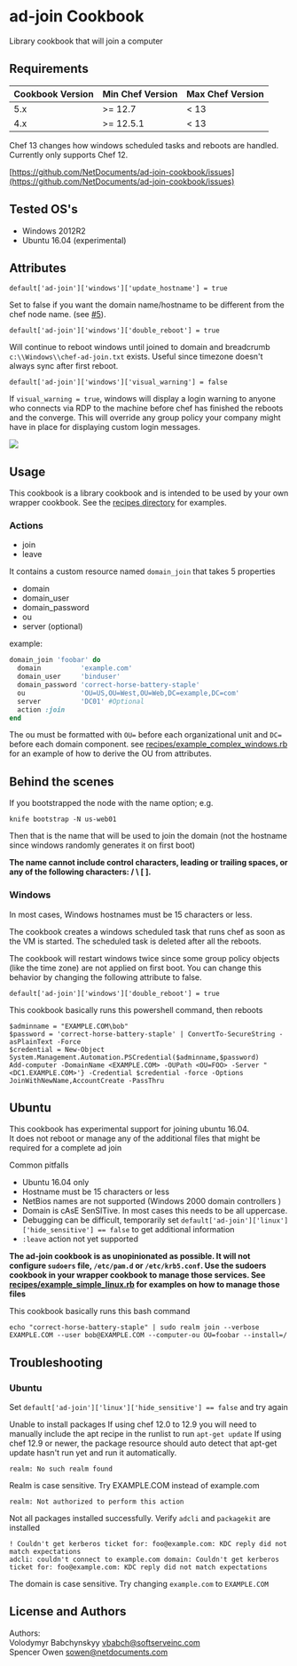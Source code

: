 ad-join Cookbook
============================

Library cookbook that will join a computer 
## Requirements


|Cookbook Version|Min Chef Version|Max Chef Version|
| --- | --- | --- |
| 5.x | >= 12.7 | < 13 | 
| 4.x  | >= 12.5.1 | < 13|

Chef 13 changes how windows scheduled tasks and reboots are handled.   
Currently only supports Chef 12.

[https://github.com/NetDocuments/ad-join-cookbook/issues](https://github.com/NetDocuments/ad-join-cookbook/issues)


## Tested OS's


- Windows 2012R2  
- Ubuntu 16.04 (experimental)


## Attributes

    default['ad-join']['windows']['update_hostname'] = true

Set to false if you want the domain name/hostname to be different from the chef node name. (see [#5](https://github.com/NetDocuments/ad-join-cookbook/issues/5)).

    default['ad-join']['windows']['double_reboot'] = true

Will continue to reboot windows until joined to domain and breadcrumb `c:\\Windows\\chef-ad-join.txt` exists. Useful since timezone doesn't always sync after first reboot. 

    default['ad-join']['windows']['visual_warning'] = false

If `visual_warning = true`, windows will display a login warning to anyone who connects via RDP to the machine before chef has finished the reboots and the converge. This will override any group policy your company might have in place for displaying custom login messages.

![](http://cl.ly/3l1I1n3X0q1G/Screenshot%202016-01-21%2012.49.45.png)

## Usage

This cookbook is a library cookbook and is intended to be used by your own wrapper cookbook. See the [recipes directory](./recipes) for examples.

### Actions

- join
- leave

It contains a custom resource named `domain_join` that takes 5 properties

- domain
- domain_user
- domain_password
- ou
- server (optional)

example:  

```ruby
domain_join 'foobar' do
  domain          'example.com'
  domain_user     'binduser'
  domain_password 'correct-horse-battery-staple'
  ou              'OU=US,OU=West,OU=Web,DC=example,DC=com'
  server          'DC01' #Optional
  action :join
end
```

The ou must be formatted with `OU=` before each organizational unit and `DC=` before each domain component. see [recipes/example_complex_windows.rb](./recipes/example_complex_windows.rb) for an example of how to derive the OU from attributes.


## Behind the scenes

If you bootstrapped the node with the name option; e.g.

    knife bootstrap -N us-web01

Then that is the name that will be used to join the domain (not the hostname since windows randomly generates it on first boot)

**The name cannot include control characters, leading or trailing spaces, or any of the following characters: / \\ [ ].**

### Windows 


In most cases, Windows hostnames must be 15 characters or less.

The cookbook creates a windows scheduled task that runs chef as soon as the VM is started. The scheduled task is deleted after all the reboots.

The cookbook will restart windows twice since some group policy objects (like the time zone) are not applied on first boot. You can change this behavior by changing the following attribute to false.

    default['ad-join']['windows']['double_reboot'] = true  

This cookbook basically runs this powershell command, then reboots

    $adminname = "EXAMPLE.COM\bob"
    $password = 'correct-horse-battery-staple' | ConvertTo-SecureString -asPlainText -Force
    $credential = New-Object System.Management.Automation.PSCredential($adminname,$password)
    Add-computer -DomainName <EXAMPLE.COM> -OUPath <OU=FOO> -Server "<DC1.EXAMPLE.COM>'} -Credential $credential -force -Options JoinWithNewName,AccountCreate -PassThru


## Ubuntu

This cookbook has experimental support for joining ubuntu 16.04.   
It does not reboot or manage any of the additional files that might be required for a complete ad join

Common pitfalls

- Ubuntu 16.04 only
- Hostname must be 15 characters or less
- NetBios names are not supported (Windows 2000 domain controllers )
- Domain is cAsE SenSITive. In most cases this needs to be all uppercase. 
- Debugging can be difficult, temporarily set `default['ad-join']['linux']['hide_sensitive'] == false` to get additional information
- `:leave` action not yet supported

**The ad-join cookbook is as unopinionated as possible. It will not configure `sudoers` file, `/etc/pam.d` or `/etc/krb5.conf`. Use the sudoers cookbook in your wrapper cookbook to manage those services. See [recipes/example\_simple\_linux.rb](./recipes/example_simple_linux.rb) for examples on how to manage those files**

This cookbook basically runs this bash command

    echo "correct-horse-battery-staple" | sudo realm join --verbose EXAMPLE.COM --user bob@EXAMPLE.COM --computer-ou OU=foobar --install=/


## Troubleshooting

### Ubuntu

Set `default['ad-join']['linux']['hide_sensitive'] == false` and try again


Unable to install packages
If using chef 12.0 to 12.9 you will need to manually include the apt recipe in the runlist to run `apt-get update`
If using chef 12.9 or newer, the package resource should auto detect that apt-get update hasn't run yet and run it automatically.


```
realm: No such realm found
```

Realm is case sensitive. Try EXAMPLE.COM instead of example.com

```
realm: Not authorized to perform this action
```

Not all packages installed successfully. Verify `adcli` and `packagekit` are installed

```
! Couldn't get kerberos ticket for: foo@example.com: KDC reply did not match expectations
adcli: couldn't connect to example.com domain: Couldn't get kerberos ticket for: foo@example.com: KDC reply did not match expectations
```

The domain is case sensitive. Try changing `example.com` to `EXAMPLE.COM`


License and Authors
-------------------
Authors:  
Volodymyr Babchynskyy vbabch@softserveinc.com  
Spencer Owen sowen@netdocuments.com  
